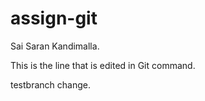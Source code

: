 # assign-git
Sai Saran Kandimalla.

This is the line that is edited in Git command.

testbranch change.
